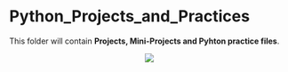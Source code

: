 # Python_Projects_and_Practices

This folder will contain **Projects, Mini-Projects and Pyhton practice files**.

<p align="center">
<img src="https://th.bing.com/th/id/OIP.KnOS3vOcNhLla8LSZw4TugHaHa?pid=ImgDet&rs=1">
</p>
